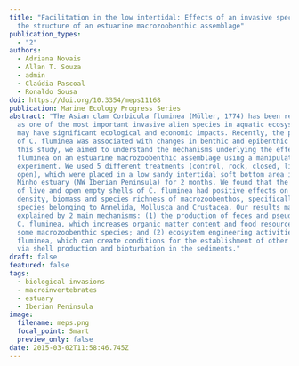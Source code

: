 ```yaml
---
title: "Facilitation in the low intertidal: Effects of an invasive species on
  the structure of an estuarine macrozoobenthic assemblage"
publication_types:
  - "2"
authors:
  - Adriana Novais
  - Allan T. Souza
  - admin
  - Claúdia Pascoal
  - Ronaldo Sousa
doi: https://doi.org/10.3354/meps11168
publication: Marine Ecology Progress Series
abstract: "The Asian clam Corbicula fluminea (Müller, 1774) has been recognized
  as one of the most important invasive alien species in aquatic ecosystems and
  may have significant ecological and economic impacts. Recently, the presence
  of C. fluminea was associated with changes in benthic and epibenthic fauna. In
  this study, we aimed to understand the mechanisms underlying the effects of C.
  fluminea on an estuarine macrozoobenthic assemblage using a manipulative
  experiment. We used 5 different treatments (control, rock, closed, live,
  open), which were placed in a low sandy intertidal soft bottom area in the
  Minho estuary (NW Iberian Peninsula) for 2 months. We found that the presence
  of live and open empty shells of C. fluminea had positive effects on the
  density, biomass and species richness of macrozoobenthos, specifically on
  species belonging to Annelida, Mollusca and Crustacea. Our results may be
  explained by 2 main mechanisms: (1) the production of feces and pseudofeces by
  C. fluminea, which increases organic matter content and food resources for
  some macrozoobenthic species; and (2) ecosystem engineering activities by C.
  fluminea, which can create conditions for the establishment of other species
  via shell production and bioturbation in the sediments."
draft: false
featured: false
tags:
  - biological invasions
  - macroinvertebrates
  - estuary
  - Iberian Peninsula
image:
  filename: meps.png
  focal_point: Smart
  preview_only: false
date: 2015-03-02T11:58:46.745Z
---
```

